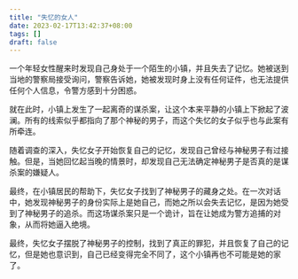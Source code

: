 ```yaml
---
title: "失忆的女人"
date: 2023-02-17T13:42:37+08:00
tags: []
draft: false
---
```


一个年轻女性醒来时发现自己身处于一个陌生的小镇，并且失去了记忆。她被送到当地的警察局接受询问，警察告诉她，她被发现时身上没有任何证件，也无法提供任何个人信息，令警方感到十分困惑。

就在此时，小镇上发生了一起离奇的谋杀案，让这个本来平静的小镇上下掀起了波澜。所有的线索似乎都指向了那个神秘的男子，而这个失忆的女子似乎也与此案有所牵连。

随着调查的深入，失忆女子开始恢复自己的记忆，发现自己曾经与神秘男子有过接触。但是，当她回忆起当晚的情景时，却发现自己无法确定神秘男子是否真的是谋杀案的嫌疑人。

最终，在小镇居民的帮助下，失忆女子找到了神秘男子的藏身之处。在一次对话中，她发现神秘男子的身份实际上是她自己，而她之所以会失去记忆，是因为她受到了神秘男子的追杀。而这场谋杀案只是一个诡计，旨在让她成为警方追捕的对象，从而将她逼入绝境。

最终，失忆女子摆脱了神秘男子的控制，找到了真正的罪犯，并且恢复了自己的记忆，但是她也意识到，自己已经变得完全不同了，这个小镇再也不可能是她的家了。
